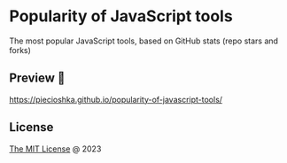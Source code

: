 # Popularity of JavaScript tools

The most popular JavaScript tools, based on GitHub stats (repo stars and forks)

## Preview 🎉

<https://piecioshka.github.io/popularity-of-javascript-tools/>

## License

[The MIT License](http://piecioshka.mit-license.org) @ 2023
